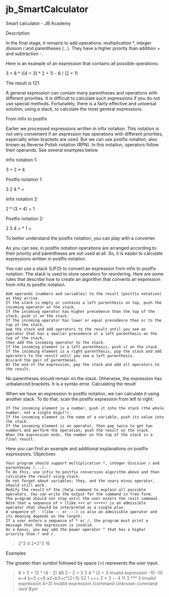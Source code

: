 # jb_SmartCalculator
Smart calculator - JB Academy

Description

In the final stage, it remains to add operations: multiplication *, integer division / and parentheses (...). 
They have a higher priority than addition + and subtraction -.

Here is an example of an expression that contains all possible operations:

3 + 8 * ((4 + 3) * 2 + 1) - 6 / (2 + 1)

The result is 121.

A general expression can contain many parentheses and operations with different priorities. 
It is difficult to calculate such expressions if you do not use special methods. 
Fortunately, there is a fairly effective and universal solution, using a stack, to calculate the most general expressions.

From infix to postfix

Earlier we processed expressions written in infix notation. 
This notation is not very convenient if an expression has operations with different priorities, especially when brackets are used. 
But we can use postfix notation, also known as Reverse Polish notation (RPN). 
In this notation, operators follow their operands. See several examples below.

Infix notation 1:

3 + 2 * 4

Postfix notation 1:

3 2 4 * +

Infix notation 2:

2 * (3 + 4) + 1

Postfix notation 2:

2 3 4 + * 1 +

To better understand the postfix notation, you can play with a converter.

As you can see, in postfix notation operations are arranged according to their priority and parentheses are not used at all. 
So, it is easier to calculate expressions written in postfix notation.

You can use a stack (LIFO) to convert an expression from infix to postfix notation. The stack is used to store operators for reordering. 
Here are some rules that describe how to create an algorithm that converts an expression from infix to postfix notation.

    Add operands (numbers and variables) to the result (postfix notation) as they arrive.
    If the stack is empty or contains a left parenthesis on top, push the incoming operator on the stack.
    If the incoming operator has higher precedence than the top of the stack, push it on the stack.
    If the incoming operator has lower or equal precedence than or to the top of the stack, 
    pop the stack and add operators to the result until you see an operator that has a smaller precedence or a left parenthesis on the top of the stack; 
    then add the incoming operator to the stack.
    If the incoming element is a left parenthesis, push it on the stack.
    If the incoming element is a right parenthesis, pop the stack and add operators to the result until you see a left parenthesis. 
    Discard the pair of parentheses.
    At the end of the expression, pop the stack and add all operators to the result.

No parentheses should remain on the stack. Otherwise, the expression has unbalanced brackets. It is a syntax error.
Calculating the result

When we have an expression in postfix notation, we can calculate it using another stack. To do that, scan the postfix expression from left to right:

    If the incoming element is a number, push it into the stack (the whole number, not a single digit!).
    If the incoming element is the name of a variable, push its value into the stack.
    If the incoming element is an operator, then pop twice to get two numbers and perform the operation; push the result on the stack.
    When the expression ends, the number on the top of the stack is a final result.

Here you can find an example and additional explanations on postfix expressions.
Objectives

    Your program should support multiplication *, integer division / and parentheses (...). 
    To do this, use infix to postfix conversion algorithm above and then calculate the result using stack.
    Do not forget about variables; they, and the unary minus operator, should still work.
    Modify the result of the /help command to explain all possible operators. You can write the output for the command in free form.
    The program should not stop until the user enters the /exit command.
    Note that a sequence of + (like +++ or +++++) is an admissible operator that should be interpreted as a single plus. 
    A sequence of - (like -- or ---) is also an admissible operator and its meaning depends on the length. 
    If a user enters a sequence of * or /, the program must print a message that the expression is invalid.
    As a bonus, you may add the power operator ^ that has a higher priority than * and /.

> 2^2
4
> 2*2^3
16

Examples

The greater-than symbol followed by space (>) represents the user input.

> 8 * 3 + 12 * (4 - 2)
48
> 2 - 2 + 3
3
> 4 * (2 + 3
Invalid expression
> -10
-10
> a=4
> b=5
> c=6
> a*2+b*3+c*(2+3)
53
> 1 +++ 2 * 3 -- 4
11
> 3 *** 5
Invalid expression
> 4+3)
Invalid expression
> /command
Unknown command
> /exit
Bye!

